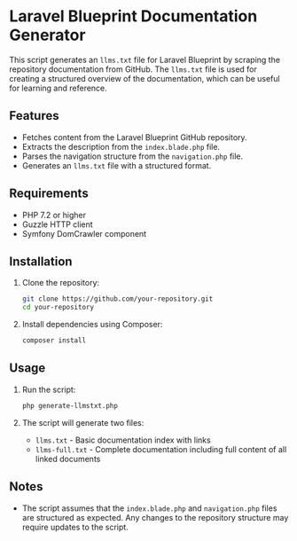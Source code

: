 # Laravel Blueprint Documentation Generator

This script generates an `llms.txt` file for Laravel Blueprint by scraping the repository documentation from GitHub. The `llms.txt` file is used for creating a structured overview of the documentation, which can be useful for learning and reference.

## Features

- Fetches content from the Laravel Blueprint GitHub repository.
- Extracts the description from the `index.blade.php` file.
- Parses the navigation structure from the `navigation.php` file.
- Generates an `llms.txt` file with a structured format.

## Requirements

- PHP 7.2 or higher
- Guzzle HTTP client
- Symfony DomCrawler component

## Installation

1. Clone the repository:
   ```bash
   git clone https://github.com/your-repository.git
   cd your-repository
   ```

2. Install dependencies using Composer:
   ```bash
   composer install
   ```

## Usage

1. Run the script:
   ```bash
   php generate-llmstxt.php
   ```

2. The script will generate two files:
   - `llms.txt` - Basic documentation index with links
   - `llms-full.txt` - Complete documentation including full content of all linked documents

## Notes

- The script assumes that the `index.blade.php` and `navigation.php` files are structured as expected. Any changes to the repository structure may require updates to the script.
